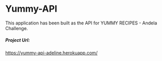 
# Yummy-API

This application has been built as the API for YUMMY RECIPES - Andela Challenge.

##### Project Url:
https://yummy-api-adeline.herokuapp.com/
